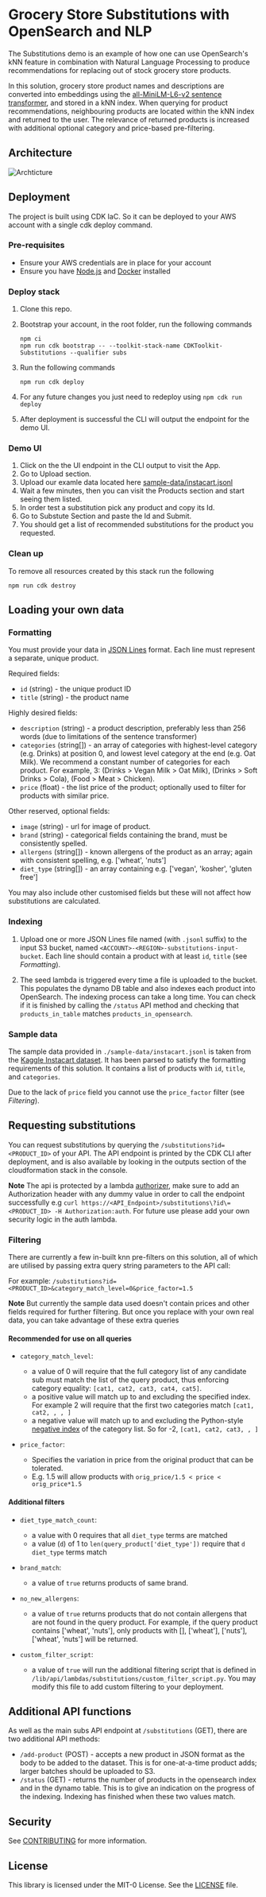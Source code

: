# Grocery Store Substitutions with OpenSearch and NLP

The Substitutions demo is an example of how one can use OpenSearch's kNN feature in combination with Natural Language Processing to produce recommendations for replacing out of stock grocery store products.

In this solution, grocery store product names and descriptions are converted into embeddings using the [all-MiniLM-L6-v2 sentence transformer](https://huggingface.co/sentence-transformers/all-MiniLM-L6-v2), and stored in a kNN index. When querying for product recommendations, neighbouring products are located within the kNN index and returned to the user. The relevance of returned products is increased with additional optional category and price-based pre-filtering.

## Architecture

![Archticture](doc/images/architecture.png)

## Deployment

The project is built using CDK IaC. So it can be deployed to your AWS account with a single cdk deploy command.

### Pre-requisites

- Ensure your AWS credentials are in place for your account
- Ensure you have [Node.js](https://nodejs.org) and [Docker](https://www.docker.com/products/docker-desktop/) installed

### Deploy stack

1. Clone this repo.
1. Bootstrap your account, in the root folder, run the following commands

   ```
   npm ci
   npm run cdk bootstrap -- --toolkit-stack-name CDKToolkit-Substitutions --qualifier subs
   ```

1. Run the following commands
   ```
   npm run cdk deploy
   ```
1. For any future changes you just need to redeploy using `npm cdk run deploy`
1. After deployment is successful the CLI will output the endpoint for the demo UI.

### Demo UI

1. Click on the the UI endpoint in the CLI output to visit the App.
1. Go to Upload section.
1. Upload our examle data located here [sample-data/instacart.jsonl](./sample-data/instacart.jsonl)
1. Wait a few minutes, then you can visit the Products section and start seeing them listed.
1. In order test a substitution pick any product and copy its Id.
1. Go to Substute Section and paste the Id and Submit.
1. You should get a list of recommended substitutions for the product you requested.

### Clean up

To remove all resources created by this stack run the following

```
npm run cdk destroy
```

## Loading your own data

### Formatting

You must provide your data in [JSON Lines](https://jsonlines.org/) format. Each line must represent a separate, unique product.

Required fields:

- `id` (string) - the unique product ID
- `title` (string) - the product name

Highly desired fields:

- `description` (string) - a product description, preferably less than 256 words (due to limitations of the sentence transformer)
- `categories` (string[]) - an array of categories with highest-level category (e.g. Drinks) at position 0, and lowest level category at the end (e.g. Oat Milk). We recommend a constant number of categories for each product. For example, 3: (Drinks > Vegan Milk > Oat Milk), (Drinks > Soft Drinks > Cola), (Food > Meat > Chicken).
- `price` (float) - the list price of the product; optionally used to filter for products with similar price.

Other reserved, optional fields:

- `image` (string) - url for image of product.
- `brand` (string) - categorical fields containing the brand, must be consistently spelled.
- `allergens` (string[]) - known allergens of the product as an array; again with consistent spelling, e.g. ['wheat', 'nuts']
- `diet_type` (string[]) - an array containing e.g. ['vegan', 'kosher', 'gluten free']

You may also include other customised fields but these will not affect how substitutions are calculated.

### Indexing

1. Upload one or more JSON Lines file named (with `.jsonl` suffix) to the input S3 bucket, named `<ACCOUNT>-<REGION>-substitutions-input-bucket`. Each line should contain a product with at least `id`, `title` (see _Formatting_).

1. The seed lambda is triggered every time a file is uploaded to the bucket. This populates the dynamo DB table and also indexes each product into OpenSearch. The indexing process can take a long time. You can check if it is finished by calling the `/status` API method and checking that `products_in_table` matches `products_in_opensearch`.

### Sample data

The sample data provided in `./sample-data/instacart.jsonl` is taken from the [Kaggle Instacart dataset](https://www.kaggle.com/competitions/instacart-market-basket-analysis/data?select=products.csv.zip). It has been parsed to satisfy the formatting requirements of this solution. It contains a list of products with `id`, `title`, and `categories`.

Due to the lack of `price` field you cannot use the `price_factor` filter (see _Filtering_).

## Requesting substitutions

You can request substitutions by querying the `/substitutions?id=<PRODUCT_ID>` of your API. The API endpoint is printed by the CDK CLI after deployment, and is also available by looking in the outputs section of the cloudformation stack in the console.

**Note**
The api is protected by a lambda [authorizer](./lib/api/api-construct.auth.ts), make sure to add an Authorization header with any dummy value in order to call the endpoint successfully e.g `curl https://<API_Endpoint>/substitutions\?id\=<PRODUCT_ID> -H Authorization:auth`. For future use please add your own security logic in the auth lambda.

### Filtering

There are currently a few in-built knn pre-filters on this solution, all of which are utilised by passing extra query string parameters to the API call:

For example: `/substitutions?id=<PRODUCT_ID>&category_match_level=0&price_factor=1.5`

**Note**
But currently the sample data used doesn't contain prices and other fields required for further filtering. But once you replace with your own real data, you can take advantage of these extra queries

#### Recommended for use on all queries

- `category_match_level`:

  - a value of 0 will require that the full category list of any candidate sub must match the list of the query product, thus enforcing category equality: `[cat1, cat2, cat3, cat4, cat5]`.
  - a positive value will match up to and excluding the specified index. For example 2 will require that the first two categories match `[cat1, cat2, , , ]`
  - a negative value will match up to and excluding the Python-style [negative index](https://www.tutorialspoint.com/what-is-a-negative-indexing-in-python#:~:text=Negative%20Indexing%20is%20used%20to,i.e.%20start%2C%20stop%20and%20step.) of the category list. So for -2, `[cat1, cat2, cat3, , ]`

- `price_factor`:
  - Specifies the variation in price from the original product that can be tolerated.
  - E.g. 1.5 will allow products with `orig_price/1.5 < price < orig_price*1.5`

#### Additional filters

- `diet_type_match_count`:

  - a value with 0 requires that all `diet_type` terms are matched
  - a value (`d`) of 1 to `len(query_product['diet_type'])` require that `d` `diet_type` terms match

- `brand_match`:

  - a value of `true` returns products of same brand.

- `no_new_allergens`:

  - a value of `true` returns products that do not contain allergens that are not found in the query product. For example, if the query product contains ['wheat', 'nuts'], only products with [], ['wheat'], ['nuts'], ['wheat', 'nuts'] will be returned.

- `custom_filter_script`:
  - a value of `true` will run the additional filtering script that is defined in `/lib/api/lambdas/substitutions/custom_filter_script.py`. You may modify this file to add custom filtering to your deployment.

## Additional API functions

As well as the main subs API endpoint at `/substitutions` (GET), there are two additional API methods:

- `/add-product` (POST) - accepts a new product in JSON format as the body to be added to the dataset. This is for one-at-a-time product adds; larger batches should be uploaded to S3.
- `/status` (GET) - returns the number of products in the opensearch index and in the dynamo table. This is to give an indication on the progress of the indexing. Indexing has finished when these two values match.

## Security

See [CONTRIBUTING](CONTRIBUTING.md#security-issue-notifications) for more information.

## License

This library is licensed under the MIT-0 License. See the [LICENSE](LICENSE) file.
